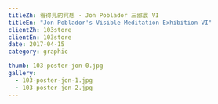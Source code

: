 ```yaml
---
titleZh: 看得見的冥想 · Jon Poblador 三部展 VI
titleEn: "Jon Poblador's Visible Meditation Exhibition VI"
clientZh: 103store
clientEn: 103store
date: 2017-04-15
category: graphic

thumb: 103-poster-jon-0.jpg
gallery:
  - 103-poster-jon-1.jpg
  - 103-poster-jon-2.jpg
---
```

